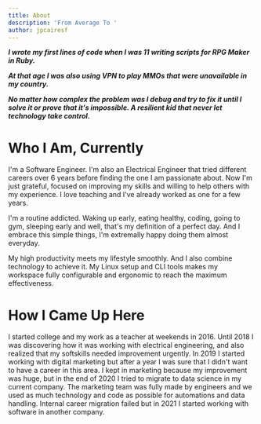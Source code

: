 ```yaml
---
title: About
description: 'From Average To '
author: jpcairesf
---
```

**_I wrote my first lines of code when I was 11 writing scripts for RPG Maker in Ruby._**

**_At that age I was also using VPN to play MMOs that were unavailable in my country._**

**_No matter how complex the problem was I debug and try to fix it until I solve it or prove that it's impossible. A resilient kid that never let technology take control._**

# Who I Am, Currently
I'm a Software Engineer. I'm also an Electrical Engineer that tried different careers over 6 years before finding the one I am passionate about. Now I'm just grateful, focused on improving my skills and willing to help others with my experience. I love teaching and I've already worked as one for a few years.

I'm a routine addicted. Waking up early, eating healthy, coding, going to gym, sleeping early and well, that's my definition of a perfect day. And I embrace this simple things, I'm extremally happy doing them almost everyday.

My high productivity meets my lifestyle smoothly. And I also combine technology to achieve it. My Linux setup and CLI tools makes my workspace fully configurable and ergonomic to reach the maximum effectiveness.

# How I Came Up Here
I started college and my work as a teacher at weekends in 2016. Until 2018 I was discovering how it was working with electrical engineering, and also realized that my softskills needed improvement urgently. In 2019 I started working with digital marketing but after a year I was sure that I didn't want to have a career in this area. I kept in marketing because my improvement was huge, but in the end of 2020 I tried to migrate to data science in my current company. The marketing team was fully made by engineers and we used as much technology and code as possible for automations and data handling. Internal career migration failed but in 2021 I started working with software in another company.
